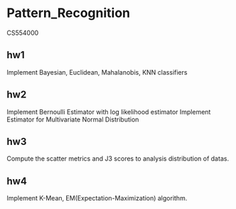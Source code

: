 # Pattern_Recognition
CS554000
## hw1
Implement  Bayesian, Euclidean, Mahalanobis, KNN classifiers  
## hw2
Implement  Bernoulli Estimator  with log likelihood estimator
Implement  Estimator  for Multivariate Normal Distribution 
## hw3 
Compute the scatter metrics and J3 scores to analysis distribution of datas.
## hw4
Implement K-Mean, EM(Expectation-Maximization) algorithm.
